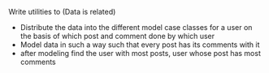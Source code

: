 Write utilities to (Data is related)
- Distribute the data into the different model case classes for a user on the basis of
which post and comment done by which user
- Model data in such a way such that every post has its comments with it
- after modeling find the user with most posts, user whose post has most comments
